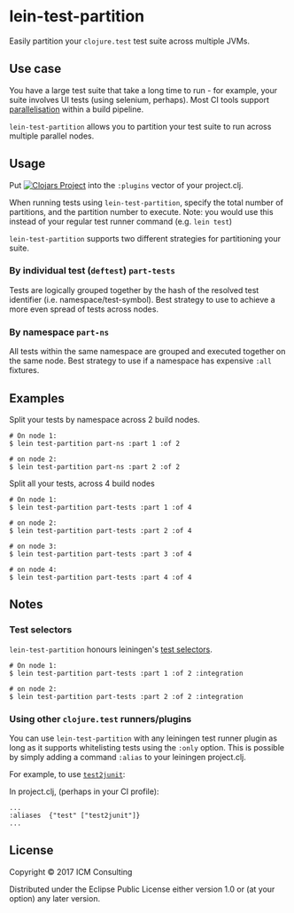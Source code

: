 # lein-test-partition

Easily partition your `clojure.test` test suite across multiple JVMs.

## Use case
You have a large test suite that take a long time to run - for example, your suite involves UI tests (using selenium, perhaps).
Most CI tools support [parallelisation](https://jenkins.io/doc/pipeline/examples/#parallel-multiple-nodes) within a build pipeline.

`lein-test-partition` allows you to partition your test suite to run across multiple parallel nodes.

## Usage

Put [![Clojars Project](https://img.shields.io/clojars/v/lein-test-partition.svg)](https://clojars.org/lein-test-partition) into the `:plugins` vector of your project.clj.

When running tests using `lein-test-partition`, specify the total number of partitions, and the partition number to execute.
Note: you would use this instead of your regular test runner command (e.g. `lein test`) 

`lein-test-partition` supports two different strategies for partitioning your suite.

### By individual test (`deftest`) `part-tests`
Tests are logically grouped together by the hash of the resolved test identifier (i.e. namespace/test-symbol).
Best strategy to use to achieve a more even spread of tests across nodes.

### By namespace `part-ns`
All tests within the same namespace are grouped and executed together on the same node.
Best strategy to use if a namespace has expensive `:all` fixtures. 

## Examples

Split your tests by namespace across 2 build nodes.

```
# On node 1:
$ lein test-partition part-ns :part 1 :of 2

# on node 2:
$ lein test-partition part-ns :part 2 :of 2

```

Split all your tests, across 4 build nodes
```
# On node 1:
$ lein test-partition part-tests :part 1 :of 4

# on node 2:
$ lein test-partition part-tests :part 2 :of 4

# on node 3:
$ lein test-partition part-tests :part 3 :of 4

# on node 4:
$ lein test-partition part-tests :part 4 :of 4
```

## Notes

### Test selectors
`lein-test-partition` honours leiningen's [test selectors](https://github.com/technomancy/leiningen/blob/f63d494f8446e5e21f8a67634d03bf2973612da4/sample.project.clj#L346).

```
# On node 1:
$ lein test-partition part-tests :part 1 :of 2 :integration

# on node 2:
$ lein test-partition part-tests :part 2 :of 2 :integration
```

### Using other `clojure.test` runners/plugins
You can use `lein-test-partition` with any leiningen test runner plugin as long as it supports whitelisting tests using the `:only` option. 
This is possible by simply adding a command `:alias` to your leiningen project.clj.
 
For example, to use [`test2junit`](https://github.com/ruedigergad/test2junit):

In project.clj, (perhaps in your CI profile):
```
...
:aliases  {"test" ["test2junit"]}
...
```

## License

Copyright © 2017 ICM Consulting

Distributed under the Eclipse Public License either version 1.0 or (at
your option) any later version.
